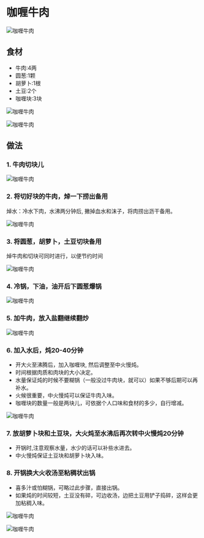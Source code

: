 咖喱牛肉
=========================
![咖喱牛肉](ga-li-niu-rou09.jpg)


## 食材 ##
* 牛肉:4两
* 圆葱:1颗
* 胡萝卜:1根
* 土豆:2个
* 咖喱块:3块


![咖喱牛肉](ga-li-niu-rou02.jpg)


![咖喱牛肉](ga-li-niu-rou08.jpg)
## 做法 ##
### 1. 牛肉切块儿 ###
![咖喱牛肉](ga-li-niu-rou01.jpg)
### 2. 将切好块的牛肉，焯一下捞出备用 ###
焯水：冷水下肉，水沸两分钟后, 撇掉血水和沫子，将肉捞出沥干备用。


![咖喱牛肉](ga-li-niu-rou05.jpg)
### 3. 将圆葱，胡萝卜，土豆切块备用 ###
焯牛肉和切块可同时进行，以便节约时间


![咖喱牛肉](ga-li-niu-rou03.jpg)
### 4. 冷锅，下油，油开后下圆葱爆锅 ###
![咖喱牛肉](ga-li-niu-rou04.jpg)
### 5. 加牛肉，放入盐翻继续翻炒
![咖喱牛肉](ga-li-niu-rou06.jpg)
### 6. 加入水后，炖20-40分钟 ###
* 开大火至沸腾后，加入咖喱块, 然后调整至中火慢炖。
* 时间根据肉质和肉块的大小决定。
* 水量保证炖的时候不要糊锅（一般没过牛肉块，就可以）如果不够后期可以再补水。
* 火候很重要，中火慢炖可以保证牛肉入味。
* 咖喱块的数量一般是两块儿，可依据个人口味和食材的多少，自行增减。


![咖喱牛肉](ga-li-niu-rou07.jpg)
### 7. 放胡萝卜块和土豆块，大火炖至水沸后再次转中火慢炖20分钟 ###
* 开锅时,注意观察水量，水少的话可以补些水进去。
* 中火慢炖保证土豆块和胡萝卜块入味。

### 8. 开锅换大火收汤至粘稠状出锅 ###
* 喜多汁或怕糊锅，可略过此步骤，直接出锅。
* 如果炖的时间较短，土豆没有碎，可边收汤，边把土豆用铲子捣碎，这样会更加粘稠入味。


![咖喱牛肉](ga-li-niu-rou09.jpg)

![咖喱牛肉](https://mmbiz.qlogo.cn/mmbiz/IJAFjOtfjgtGeO98EcjCuWjLyxRtl0FcUmicflHFQ9YtP5JdqDyPibr7coRUWJ0AVljg3LdicJib1WWdHVm2Z4aibew/0?wx_fmt=jpeg)

